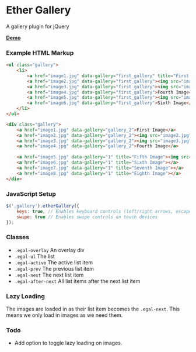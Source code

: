 # Ether Gallery
A gallery plugin for jQuery

[**Demo**](http://ethercreative.github.io/ether-gallery/)

### Example HTML Markup
```html
<ul class="gallery">
    <li>
        <a href="image1.jpg" data-gallery="first_gallery" title="First Image">First Image</a>
        <a href="image2.jpg" data-gallery="first_gallery"><img src="image2.jpg" alt="Second Image" /></a>
        <a href="image3.jpg" data-gallery="first_gallery"><img src="image3.jpg" alt="Third Image" /></a>
        <a href="image4.jpg" data-gallery="first_gallery">Fourth Image</a>
        <a href="image5.jpg" data-gallery="first_gallery"><img src="image5.jpg" alt="Fifth Image" /></a>
        <a href="image6.jpg" data-gallery="first_gallery">Sixth Image</a>
    </li>
</ul>

<div class="gallery">
    <a href="image1.jpg" data-gallery="gallery_2">First Image</a>
    <a href="image2.jpg" data-gallery="gallery_2"><img src="image2.jpg" alt="Second Image" /></a>
    <a href="image3.jpg" data-gallery="gallery_2"><img src="image3.jpg" alt="Third Image" /></a>
    <a href="image4.jpg" data-gallery="gallery_2">Fourth Image</a>
    
    <a href="image5.jpg" data-gallery="1" title="Fifth Image"><img src="image5.jpg" alt="Fifth Image" /></a>
    <a href="image6.jpg" data-gallery="1" title="Sixth Image"></a>
    <a href="image7.jpg" data-gallery="1" title="Seventh Image"></a>
    <a href="image8.jpg" data-gallery="1" title="Eighth Image"></a>
</div>
```

### JavaScript Setup
```js
$('.gallery').etherGallery({
    keys: true, // Enables keyboard controls (left/right arrows, escape)
    swipe: true // Enables swipe controls on touch devices
});
```

### Classes
- `.egal-overlay` An overlay div
- `.egal-ul` The list
- `.egal-active` The active list item
- `.egal-prev` The previous list item
- `.egal-next` The next list item
- `.egal-after-next` All list items after the next list item


### Lazy Loading
The images are loaded in as their list item becomes the `.egal-next`. This means we only load in images as we need them.


### Todo
- Add option to toggle lazy loading on images.